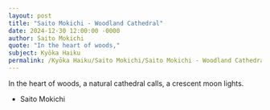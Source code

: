 ```yaml
---
layout: post
title: "Saito Mokichi - Woodland Cathedral"
date: 2024-12-30 12:00:00 -0000
author: Saito Mokichi
quote: "In the heart of woods,"
subject: Kyōka Haiku
permalink: /Kyōka Haiku/Saito Mokichi/Saito Mokichi - Woodland Cathedral
---
```


In the heart of woods,
a natural cathedral calls,
a crescent moon lights.

- Saito Mokichi

